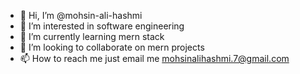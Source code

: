 - 👋 Hi, I’m @mohsin-ali-hashmi
- 👀 I’m interested in software engineering
- 🌱 I’m currently learning mern stack
- 💞️ I’m looking to collaborate on mern projects
- 📫 How to reach me just email me mohsinalihashmi.7@gmail.com

<!---
mohsin-ali-hashmi/mohsin-ali-hashmi is a ✨ special ✨ repository because its `README.md` (this file) appears on your GitHub profile.
You can click the Preview link to take a look at your changes.
--->

